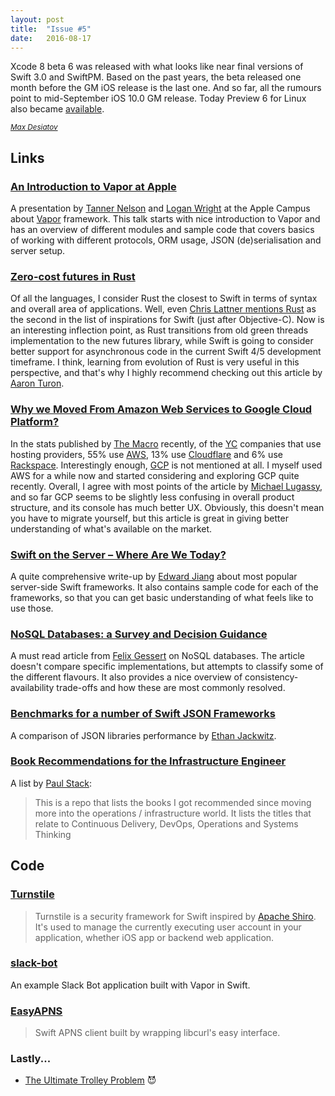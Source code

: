 ```yaml
---
layout: post
title:  "Issue #5"
date:   2016-08-17
---
```


Xcode 8 beta 6 was released with what looks like near final versions of
Swift 3.0 and SwiftPM. Based on the past years, the beta released one month
before the GM iOS release is the last one. And so far, all the rumours point
to mid-September iOS 10.0 GM release. Today Preview 6 for Linux also became
[available](https://swift.org/download).

[<small><i>Max Desiatov</i></small>](https://twitter.com/_digital_signal)

## Links

### [An Introduction to Vapor at Apple](https://youtu.be/G_dUwkhZst0)

A presentation by [Tanner Nelson](https://twitter.com/tanner0101) and
[Logan Wright](https://twitter.com/LogMaestro) at the Apple Campus about
[Vapor](http://vapor.codes) framework. This talk starts with nice
introduction to Vapor and has an overview of different modules and
sample code that covers basics of working with different protocols,
ORM usage, JSON (de)serialisation and server setup.

### [Zero-cost futures in Rust](http://aturon.github.io/blog/2016/08/11/futures/)

Of all the languages, I consider Rust the closest to Swift in terms of syntax
and overall area of applications. Well, even
[Chris Lattner mentions Rust](https://mobile.twitter.com/BrendanEich/status/473943219487514625) as
the second in the list of inspirations for Swift (just after Objective-C).
Now is an interesting inflection point, as Rust transitions from old green
threads implementation to the new futures library, while Swift is going to
consider better support for asynchronous code in the current Swift 4/5
development timeframe. I think, learning from evolution of Rust is very useful
in this perspective, and that's why I highly recommend checking out this article
by [Aaron Turon](https://twitter.com/aaron_turon).

### [Why we Moved From Amazon Web Services to Google Cloud Platform?](https://lugassy.net/why-we-moved-from-amazon-web-services-to-google-cloud-platform-726c412fd667)

In the stats published by [The Macro](http://www.themacro.com/articles/2016/08/yc-tech-stacks/)
recently, of the [YC](https://www.ycombinator.com) companies that use hosting
providers, 55% use [AWS](https://aws.amazon.com), 13% use
[Cloudflare](https://www.cloudflare.com) and 6% use
[Rackspace](http://rackspace.com). Interestingly enough,
[GCP](https://cloud.google.com) is not mentioned at all. I myself used AWS for
a while now and started considering and exploring GCP quite recently. Overall,
I agree with most points of the article by [Michael Lugassy](https://twitter.com/mluggy),
and so far GCP seems to be slightly less confusing in overall product structure,
and its console has much better UX. Obviously, this doesn't mean you have to
migrate yourself, but this article is great in giving better understanding of
what's available on the market.

### [Swift on the Server – Where Are We Today?](https://stormpath.com/blog/swift-on-the-server-today)

A quite comprehensive write-up by [Edward Jiang](https://twitter.com/EdwardStarcraft)
about most popular server-side Swift frameworks. It also contains sample
code for each of the frameworks, so that you can get basic understanding
of what feels like to use those.

### [NoSQL Databases: a Survey and Decision Guidance](https://medium.baqend.com/nosql-databases-a-survey-and-decision-guidance-ea7823a822d)

A must read article from [Felix Gessert](https://medium.baqend.com/@felix.gessert)
on NoSQL databases. The article doesn't compare specific implementations,
but attempts to classify some of the different flavours. It also provides a
nice overview of consistency-availability trade-offs and how these are most
commonly resolved.

### [Benchmarks for a number of Swift JSON Frameworks](https://github.com/vdka/JSONBenchmarks/)

A comparison of JSON libraries performance by [Ethan Jackwitz](https://twitter.com/ejackwitz).

### [Book Recommendations for the Infrastructure Engineer](https://github.com/stack72/ops-books)

A list by [Paul Stack](https://twitter.com/stack72):

> This is a repo that lists the books I got recommended since moving more
> into the operations / infrastructure world. It lists the titles that relate to Continuous Delivery, DevOps, Operations and Systems Thinking

## Code

### [Turnstile](https://github.com/stormpath/Turnstile)

> Turnstile is a security framework for Swift inspired by [Apache Shiro](http://shiro.apache.org). It's used to manage the currently executing user account in your application, whether iOS app or backend web application.

### [slack-bot](https://github.com/vapor/slack-bot)

An example Slack Bot application built with Vapor in Swift.

### [EasyAPNS](https://github.com/osjup/EasyAPNS)

> Swift APNS client built by wrapping libcurl's easy interface.

### Lastly...

- [The Ultimate Trolley Problem](https://mobile.twitter.com/peterkz_swe/status/764772570344353792) 😈
